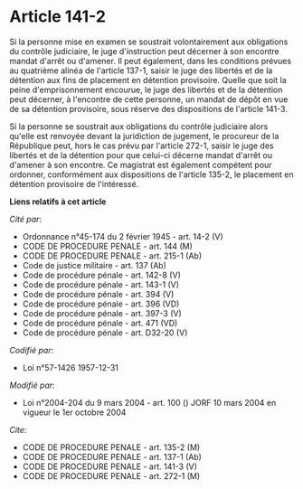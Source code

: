 # Article 141-2

Si la personne mise en examen se soustrait volontairement aux obligations du contrôle judiciaire, le juge d'instruction peut
décerner à son encontre mandat d'arrêt ou d'amener. Il peut également, dans les conditions prévues au quatrième alinéa de
l'article 137-1, saisir le juge des libertés et de la détention aux fins de placement en détention provisoire. Quelle que
soit la peine d'emprisonnement encourue, le juge des libertés et de la détention peut décerner, à l'encontre de cette
personne, un mandat de dépôt en vue de sa détention provisoire, sous réserve des dispositions de l'article 141-3.

Si la personne se soustrait aux obligations du contrôle judiciaire alors qu'elle est renvoyée devant la juridiction de
jugement, le procureur de la République peut, hors le cas prévu par l'article 272-1, saisir le juge des libertés et de la
détention pour que celui-ci décerne mandat d'arrêt ou d'amener à son encontre. Ce magistrat est également compétent pour
ordonner, conformément aux dispositions de l'article 135-2, le placement en détention provisoire de l'intéressé.

**Liens relatifs à cet article**

_Cité par_:

  - Ordonnance n°45-174 du 2 février 1945 - art. 14-2 (V)
  - CODE DE PROCEDURE PENALE - art. 144 (M)
  - CODE DE PROCEDURE PENALE - art. 215-1 (Ab)
  - Code de justice militaire - art. 137 (Ab)
  - Code de procédure pénale - art. 142-8 (V)
  - Code de procédure pénale - art. 143-1 (V)
  - Code de procédure pénale - art. 394 (V)
  - Code de procédure pénale - art. 396 (VD)
  - Code de procédure pénale - art. 397-3 (V)
  - Code de procédure pénale - art. 471 (VD)
  - Code de procédure pénale - art. D32-20 (V)

_Codifié par_:

  - Loi n°57-1426 1957-12-31

_Modifié par_:

  - Loi n°2004-204 du 9 mars 2004 - art. 100 () JORF 10 mars 2004 en vigueur le 1er octobre 2004

_Cite_:

  - CODE DE PROCEDURE PENALE - art. 135-2 (M)
  - CODE DE PROCEDURE PENALE - art. 137-1 (Ab)
  - CODE DE PROCEDURE PENALE - art. 141-3 (V)
  - CODE DE PROCEDURE PENALE - art. 272-1 (M)
